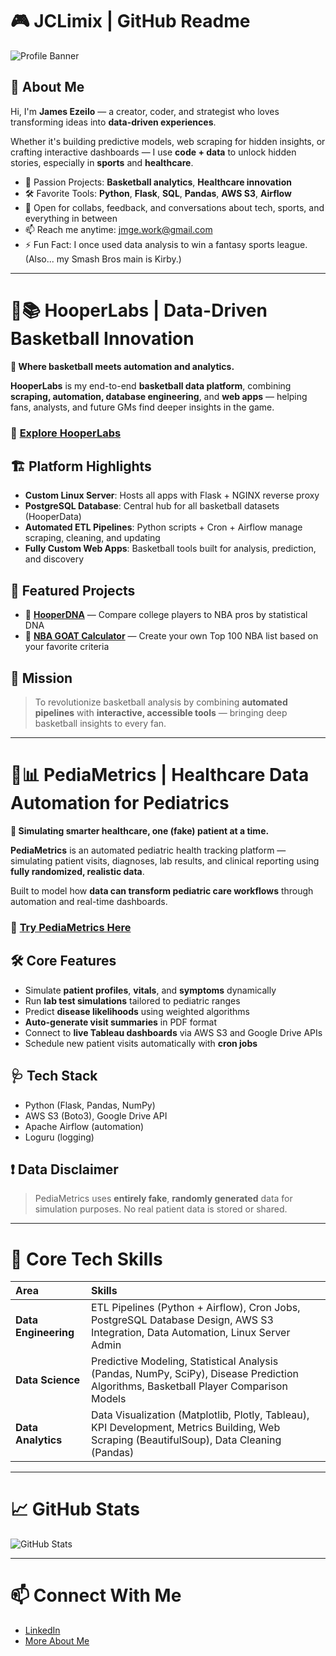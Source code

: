 # 🎮 JCLimix | GitHub Readme

![Profile Banner](https://i.ibb.co/F87p8DQ/kirby-custom-sprite-preview-by-hartflip0218-dcmbetv.gif)

## 👋 About Me
Hi, I'm **James Ezeilo** — a creator, coder, and strategist who loves transforming ideas into **data-driven experiences**.

Whether it's building predictive models, web scraping for hidden insights, or crafting interactive dashboards — I use **code + data** to unlock hidden stories, especially in **sports** and **healthcare**.

- 🔭 Passion Projects: **Basketball analytics**, **Healthcare innovation**
- 🛠️ Favorite Tools: **Python**, **Flask**, **SQL**, **Pandas**, **AWS S3**, **Airflow**
- 💬 Open for collabs, feedback, and conversations about tech, sports, and everything in between
- 📫 Reach me anytime: [jmge.work@gmail.com](mailto:jmge.work@gmail.com)
- ⚡ Fun Fact: I once used data analysis to win a fantasy sports league. (Also... my Smash Bros main is Kirby.)

---

# 🏀📚 HooperLabs | Data-Driven Basketball Innovation

**🏀 Where basketball meets automation and analytics.**

**HooperLabs** is my end-to-end **basketball data platform**, combining **scraping, automation, database engineering**, and **web apps** — helping fans, analysts, and future GMs find deeper insights in the game.

### 🚀 <a href="https://hooper-labs.com" target="_blank">Explore HooperLabs</a>

## 🏗️ Platform Highlights
- **Custom Linux Server**: Hosts all apps with Flask + NGINX reverse proxy
- **PostgreSQL Database**: Central hub for all basketball datasets (HooperData)
- **Automated ETL Pipelines**: Python scripts + Cron + Airflow manage scraping, cleaning, and updating
- **Fully Custom Web Apps**: Basketball tools built for analysis, prediction, and discovery

## 🔬 Featured Projects
- 🧬 **[HooperDNA](https://hooperdna.universe-j.com)** — Compare college players to NBA pros by statistical DNA
- 🐐 **[NBA GOAT Calculator](https://nba-goat-calc.universe-j.com)** — Create your own Top 100 NBA list based on your favorite criteria

## 🎯 Mission
> To revolutionize basketball analysis by combining **automated pipelines** with **interactive, accessible tools** — bringing deep basketball insights to every fan.

---

# 🏥📊 PediaMetrics | Healthcare Data Automation for Pediatrics

**🏥 Simulating smarter healthcare, one (fake) patient at a time.**

**PediaMetrics** is an automated pediatric health tracking platform — simulating patient visits, diagnoses, lab results, and clinical reporting using **fully randomized, realistic data**.

Built to model how **data can transform pediatric care workflows** through automation and real-time dashboards.

### 🚀 <a href="https://pediametrics.universe-j.com" target="_blank">Try PediaMetrics Here</a>

## 🛠️ Core Features
- Simulate **patient profiles**, **vitals**, and **symptoms** dynamically
- Run **lab test simulations** tailored to pediatric ranges
- Predict **disease likelihoods** using weighted algorithms
- **Auto-generate visit summaries** in PDF format
- Connect to **live Tableau dashboards** via AWS S3 and Google Drive APIs
- Schedule new patient visits automatically with **cron jobs**

## 🩺 Tech Stack
- Python (Flask, Pandas, NumPy)
- AWS S3 (Boto3), Google Drive API
- Apache Airflow (automation)
- Loguru (logging)

## ❗ Data Disclaimer
> PediaMetrics uses **entirely fake**, **randomly generated** data for simulation purposes. No real patient data is stored or shared.

---

# 🚀 Core Tech Skills

| Area             | Skills |
|:-----------------|:-------|
| **Data Engineering** | ETL Pipelines (Python + Airflow), Cron Jobs, PostgreSQL Database Design, AWS S3 Integration, Data Automation, Linux Server Admin |
| **Data Science**     | Predictive Modeling, Statistical Analysis (Pandas, NumPy, SciPy), Disease Prediction Algorithms, Basketball Player Comparison Models |
| **Data Analytics**   | Data Visualization (Matplotlib, Plotly, Tableau), KPI Development, Metrics Building, Web Scraping (BeautifulSoup), Data Cleaning (Pandas) |

---

# 📈 GitHub Stats
![GitHub Stats](https://github-readme-stats.vercel.app/api?username=jclimix&show_icons=true&theme=radical)

---

# 📫 Connect With Me
- [LinkedIn](https://www.linkedin.com/in/james-ezeilo/)
- [More About Me](https://link.me/jmge.work)
